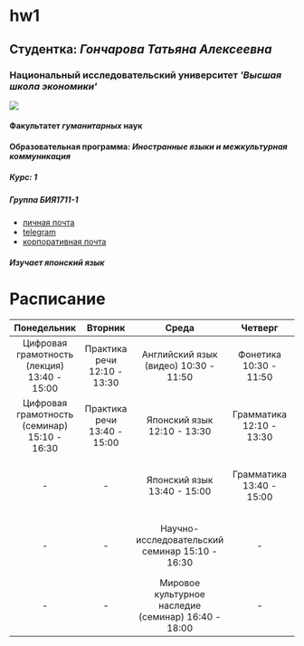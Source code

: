 # hw1
## **Студентка**: _Гончарова Татьяна Алексеевна_
### **Национальный исследовательский университет** _'Высшая школа экономики'_
![](http://abali.ru/wp-content/uploads/2013/06/emblema_vysshej_shkoly_jekonomik_vshje.png)
#### **Факультатет _гуманитарных_ наук**
#### **Образовательная программа**: _Иностранные языки и межкультурная коммуникация_
##### **Курс: 1**
##### **Группа БИЯ1711-1**
+ [личная почта](mailto:tatiana_gon@mail.ru)
+ [telegram](https://t.me/varenieizroz)
+ [корпоративная почта](mailto:tagoncharova_2@edu.hse.ru)
##### **Изучает _японский_ язык**
# Расписание
Понедельник|Вторник|Среда|Четверг|Пятница|Суббота
:---:|:---:|:---:|:---:|:---:|:---:
Цифровая грамотность (лекция) 13:40 - 15:00|Практика речи 12:10 - 13:30|Английский язык (видео) 10:30 - 11:50|Фонетика 10:30 - 11:50|Практика речи 10:30 - 11:50|Японский язык (через раз) 13:40 - 15:00
Цифровая грамотность (семинар) 15:10 - 16:30|Практика речи 13:40 - 15:00|Японский язык 12:10 - 13:30|Грамматика 12:10 - 13:30|История и культура Великобритании (семинар) 12:10 - 13:30|Латинский язык 15:10 - 16:30
-|-|Японский язык 13:40 - 15:00|Грамматика 13:40 - 15:00|Мировое культурное наследие (лекция) 15:10 - 16:30|-
-|-|Научно-исследовательский семинар 15:10 - 16:30|-|История и культура Великобритании (лекция) 16:40 - 18:00|-
-|-|Мировое культурное наследие (семинар) 16:40 - 18:00|-|-|-
